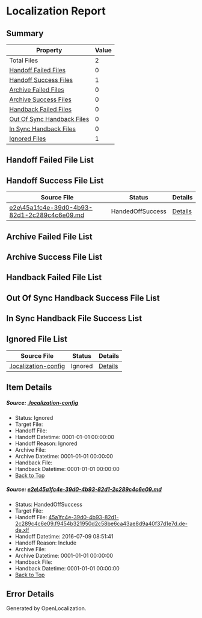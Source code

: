 # <a name='report-top'></a> Localization Report

## Summary
 Property | Value 
 -------- | ----- 
 Total Files | 2
[ Handoff Failed Files ](#handoff-failed-list)| 0
[ Handoff Success Files ](#handoff-success-list)| 1
[ Archive Failed Files ](#archive-failed-list)| 0
[ Archive Success Files ](#archive-success-list)| 0
[ Handback Failed Files ](#handback-failed-list)| 0
[ Out Of Sync Handback Files ](#outofsync-handback-success-list)| 0
[ In Sync Handback Files ](#insync-handback-success-list)| 0
[ Ignored Files ](#ignored-list)| 1

## <a name='handoff-failed-list'></a> Handoff Failed File List

## <a name='handoff-success-list'></a> Handoff Success File List
 Source File | Status | Details 
 ----------- | ------ | ------- 
 [e2e\45a1fc4e-39d0-4b93-82d1-2c289c4c6e09.md](https://github.com/OpenLocalizationTestOrg/oltest/blob/b9953cfa3abefb3f977b5907516b6193e3df7f11/e2e/45a1fc4e-39d0-4b93-82d1-2c289c4c6e09.md) | HandedOffSuccess | [Details](#760261ad88cc122733a8a78b4f5c7dd10d86b6b21)

## <a name='archive-failed-list'></a> Archive Failed File List

## <a name='archive-success-list'></a> Archive Success File List

## <a name='handback-failed-list'></a> Handback Failed File List

## <a name='outofsync-handback-success-list'></a> Out Of Sync Handback Success File List

## <a name='insync-handback-success-list'></a> In Sync Handback File Success List

## <a name='ignored-list'></a> Ignored File List
 Source File | Status | Details 
 ----------- | ------ | ------- 
 [.localization-config](https://github.com/OpenLocalizationTestOrg/oltest/blob/b9953cfa3abefb3f977b5907516b6193e3df7f11/.localization-config) | Ignored | [Details](#3d4f252ac210baf56311d7e97dcc2db10974dbd20)

## Item Details
##### <a name='3d4f252ac210baf56311d7e97dcc2db10974dbd20'></a> Source: [.localization-config](https://github.com/OpenLocalizationTestOrg/oltest/blob/b9953cfa3abefb3f977b5907516b6193e3df7f11/.localization-config)
* Status: Ignored
* Target File: 
* Handoff File: 
* Handoff Datetime: 0001-01-01 00:00:00
* Handoff Reason: Ignored
* Archive File: 
* Archive Datetime: 0001-01-01 00:00:00
* Handback File: 
* Handback Datetime: 0001-01-01 00:00:00
* [Back to Top](#report-top)

##### <a name='760261ad88cc122733a8a78b4f5c7dd10d86b6b21'></a> Source: [e2e\45a1fc4e-39d0-4b93-82d1-2c289c4c6e09.md](https://github.com/OpenLocalizationTestOrg/oltest/blob/b9953cfa3abefb3f977b5907516b6193e3df7f11/e2e/45a1fc4e-39d0-4b93-82d1-2c289c4c6e09.md)
* Status: HandedOffSuccess
* Target File: 
* Handoff File: [45a1fc4e-39d0-4b93-82d1-2c289c4c6e09.f9454b321950d2c58be6ca43ae8d9a40f37d1e7d.de-de.xlf](https://github.com/OpenLocalizationTestOrg/olhandoff-e2e/blob/eb749c32763688e23b02425b2201678249b4a1aa/ol-handoff/OpenLocalizationTestOrg/oltest-dede-fly/ci/ht/45a1fc4e-39d0-4b93-82d1-2c289c4c6e09.f9454b321950d2c58be6ca43ae8d9a40f37d1e7d.de-de.xlf)
* Handoff Datetime: 2016-07-09 08:51:41
* Handoff Reason: Include
* Archive File: 
* Archive Datetime: 0001-01-01 00:00:00
* Handback File: 
* Handback Datetime: 0001-01-01 00:00:00
* [Back to Top](#report-top)


## Error Details

Generated by OpenLocalization.
